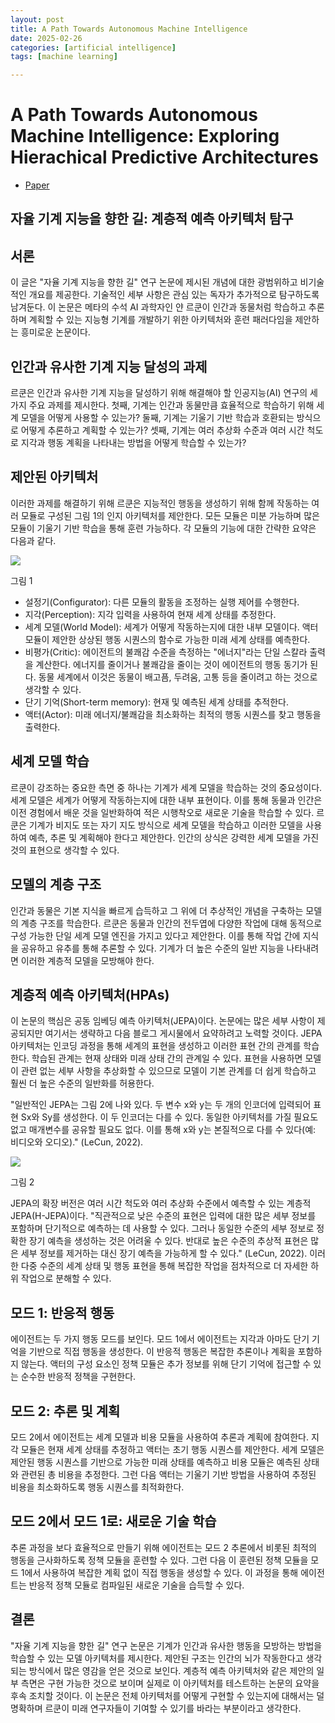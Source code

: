 ```yaml
---
layout: post
title: A Path Towards Autonomous Machine Intelligence
date: 2025-02-26
categories: [artificial intelligence]
tags: [machine learning]

---
```



# A Path Towards Autonomous Machine Intelligence: Exploring Hierachical Predictive Architectures

* [Paper](https://openreview.net/forum?id=BZ5a1r-kVsf)


## 자율 기계 지능을 향한 길: 계층적 예측 아키텍처 탐구

## 서론

이 글은 "자율 기계 지능을 향한 길" 연구 논문에 제시된 개념에 대한 광범위하고 비기술적인 개요를 제공한다. 기술적인 세부 사항은 관심 있는 독자가 추가적으로 탐구하도록 남겨둔다. 이 논문은 메타의 수석 AI 과학자인 얀 르쿤이 인간과 동물처럼 학습하고 추론하며 계획할 수 있는 지능형 기계를 개발하기 위한 아키텍처와 훈련 패러다임을 제안하는 흥미로운 논문이다.

## 인간과 유사한 기계 지능 달성의 과제

르쿤은 인간과 유사한 기계 지능을 달성하기 위해 해결해야 할 인공지능(AI) 연구의 세 가지 주요 과제를 제시한다. 첫째, 기계는 인간과 동물만큼 효율적으로 학습하기 위해 세계 모델을 어떻게 사용할 수 있는가? 둘째, 기계는 기울기 기반 학습과 호환되는 방식으로 어떻게 추론하고 계획할 수 있는가? 셋째, 기계는 여러 추상화 수준과 여러 시간 척도로 지각과 행동 계획을 나타내는 방법을 어떻게 학습할 수 있는가?

## 제안된 아키텍처

이러한 과제를 해결하기 위해 르쿤은 지능적인 행동을 생성하기 위해 함께 작동하는 여러 모듈로 구성된 그림 1의 인지 아키텍처를 제안한다. 모든 모듈은 미분 가능하며 많은 모듈이 기울기 기반 학습을 통해 훈련 가능하다. 각 모듈의 기능에 대한 간략한 요약은 다음과 같다.

![](https://miro.medium.com/v2/resize:fit:884/format:webp/1*CzBiaes4lHM491iPwb83dA.png)

그림 1

*   설정기(Configurator): 다른 모듈의 활동을 조정하는 실행 제어를 수행한다.
*   지각(Perception): 지각 입력을 사용하여 현재 세계 상태를 추정한다.
*   세계 모델(World Model): 세계가 어떻게 작동하는지에 대한 내부 모델이다. 액터 모듈이 제안한 상상된 행동 시퀀스의 함수로 가능한 미래 세계 상태를 예측한다.
*   비평가(Critic): 에이전트의 불쾌감 수준을 측정하는 "에너지"라는 단일 스칼라 출력을 계산한다. 에너지를 줄이거나 불쾌감을 줄이는 것이 에이전트의 행동 동기가 된다. 동물 세계에서 이것은 동물이 배고픔, 두려움, 고통 등을 줄이려고 하는 것으로 생각할 수 있다.
*   단기 기억(Short-term memory): 현재 및 예측된 세계 상태를 추적한다.
*   액터(Actor): 미래 에너지/불쾌감을 최소화하는 최적의 행동 시퀀스를 찾고 행동을 출력한다.

## 세계 모델 학습

르쿤이 강조하는 중요한 측면 중 하나는 기계가 세계 모델을 학습하는 것의 중요성이다. 세계 모델은 세계가 어떻게 작동하는지에 대한 내부 표현이다. 이를 통해 동물과 인간은 이전 경험에서 배운 것을 일반화하여 적은 시행착오로 새로운 기술을 학습할 수 있다. 르쿤은 기계가 비지도 또는 자기 지도 방식으로 세계 모델을 학습하고 이러한 모델을 사용하여 예측, 추론 및 계획해야 한다고 제안한다. 인간의 상식은 강력한 세계 모델을 가진 것의 표현으로 생각할 수 있다.

## 모델의 계층 구조

인간과 동물은 기본 지식을 빠르게 습득하고 그 위에 더 추상적인 개념을 구축하는 모델의 계층 구조를 학습한다. 르쿤은 동물과 인간의 전두엽에 다양한 작업에 대해 동적으로 구성 가능한 단일 세계 모델 엔진을 가지고 있다고 제안한다. 이를 통해 작업 간에 지식을 공유하고 유추를 통해 추론할 수 있다. 기계가 더 높은 수준의 일반 지능을 나타내려면 이러한 계층적 모델을 모방해야 한다.

## 계층적 예측 아키텍처(HPAs)

이 논문의 핵심은 공동 임베딩 예측 아키텍처(JEPA)이다. 논문에는 많은 세부 사항이 제공되지만 여기서는 생략하고 다음 블로그 게시물에서 요약하려고 노력할 것이다. JEPA 아키텍처는 인코딩 과정을 통해 세계의 표현을 생성하고 이러한 표현 간의 관계를 학습한다. 학습된 관계는 현재 상태와 미래 상태 간의 관계일 수 있다. 표현을 사용하면 모델이 관련 없는 세부 사항을 추상화할 수 있으므로 모델이 기본 관계를 더 쉽게 학습하고 훨씬 더 높은 수준의 일반화를 허용한다.

"일반적인 JEPA는 그림 2에 나와 있다. 두 변수 x와 y는 두 개의 인코더에 입력되어 표현 Sx와 Sy를 생성한다. 이 두 인코더는 다를 수 있다. 동일한 아키텍처를 가질 필요도 없고 매개변수를 공유할 필요도 없다. 이를 통해 x와 y는 본질적으로 다를 수 있다(예: 비디오와 오디오)." (LeCun, 2022).

![](https://miro.medium.com/v2/resize:fit:690/format:webp/1*-F3Chwl9V4c8KbYBVQdBFA.png)

그림 2

JEPA의 확장 버전은 여러 시간 척도와 여러 추상화 수준에서 예측할 수 있는 계층적 JEPA(H-JEPA)이다. "직관적으로 낮은 수준의 표현은 입력에 대한 많은 세부 정보를 포함하며 단기적으로 예측하는 데 사용할 수 있다. 그러나 동일한 수준의 세부 정보로 정확한 장기 예측을 생성하는 것은 어려울 수 있다. 반대로 높은 수준의 추상적 표현은 많은 세부 정보를 제거하는 대신 장기 예측을 가능하게 할 수 있다." (LeCun, 2022). 이러한 다중 수준의 세계 상태 및 행동 표현을 통해 복잡한 작업을 점차적으로 더 자세한 하위 작업으로 분해할 수 있다.

## 모드 1: 반응적 행동

에이전트는 두 가지 행동 모드를 보인다. 모드 1에서 에이전트는 지각과 아마도 단기 기억을 기반으로 직접 행동을 생성한다. 이 반응적 행동은 복잡한 추론이나 계획을 포함하지 않는다. 액터의 구성 요소인 정책 모듈은 추가 정보를 위해 단기 기억에 접근할 수 있는 순수한 반응적 정책을 구현한다.

## 모드 2: 추론 및 계획

모드 2에서 에이전트는 세계 모델과 비용 모듈을 사용하여 추론과 계획에 참여한다. 지각 모듈은 현재 세계 상태를 추정하고 액터는 초기 행동 시퀀스를 제안한다. 세계 모델은 제안된 행동 시퀀스를 기반으로 가능한 미래 상태를 예측하고 비용 모듈은 예측된 상태와 관련된 총 비용을 추정한다. 그런 다음 액터는 기울기 기반 방법을 사용하여 추정된 비용을 최소화하도록 행동 시퀀스를 최적화한다.

## 모드 2에서 모드 1로: 새로운 기술 학습

추론 과정을 보다 효율적으로 만들기 위해 에이전트는 모드 2 추론에서 비롯된 최적의 행동을 근사화하도록 정책 모듈을 훈련할 수 있다. 그런 다음 이 훈련된 정책 모듈을 모드 1에서 사용하여 복잡한 계획 없이 직접 행동을 생성할 수 있다. 이 과정을 통해 에이전트는 반응적 정책 모듈로 컴파일된 새로운 기술을 습득할 수 있다.

## 결론

"자율 기계 지능을 향한 길" 연구 논문은 기계가 인간과 유사한 행동을 모방하는 방법을 학습할 수 있는 모델 아키텍처를 제시한다. 제안된 구조는 인간의 뇌가 작동한다고 생각되는 방식에서 많은 영감을 얻은 것으로 보인다. 계층적 예측 아키텍처와 같은 제안의 일부 측면은 구현 가능한 것으로 보이며 실제로 이 아키텍처를 테스트하는 논문의 요약을 후속 조치할 것이다. 이 논문은 전체 아키텍처를 어떻게 구현할 수 있는지에 대해서는 덜 명확하며 르쿤이 미래 연구자들이 기여할 수 있기를 바라는 부분이라고 생각한다.
